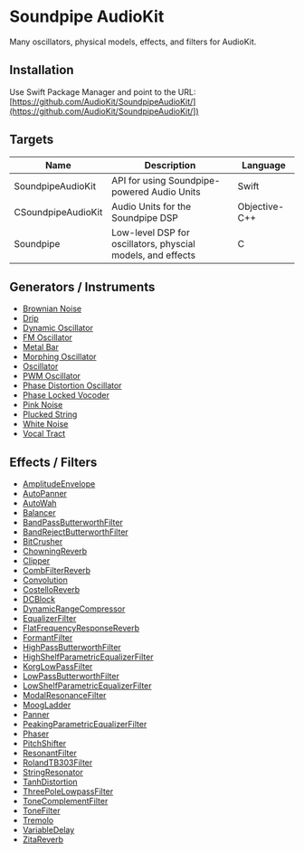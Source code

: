 # Soundpipe AudioKit

Many oscillators, physical models, effects, and filters for AudioKit. 

## Installation

Use Swift Package Manager and point to the URL: [https://github.com/AudioKit/SoundpipeAudioKit/](https://github.com/AudioKit/SoundpipeAudioKit/])

## Targets

| Name               | Description                                                 | Language      |
|--------------------|-------------------------------------------------------------|---------------|
| SoundpipeAudioKit  | API for using Soundpipe-powered Audio Units                 | Swift         |
| CSoundpipeAudioKit | Audio Units for the Soundpipe DSP                           | Objective-C++ |
| Soundpipe          | Low-level DSP for oscillators, physcial models, and effects | C             |

## Generators / Instruments

* [Brownian Noise](https://github.com/AudioKit/SoundpipeAudioKit/wiki/BrownianNoise)
* [Drip](https://github.com/AudioKit/SoundpipeAudioKit/wiki/Drip)
* [Dynamic Oscillator](https://github.com/AudioKit/SoundpipeAudioKit/wiki/DynamicOscillator)
* [FM Oscillator](https://github.com/AudioKit/SoundpipeAudioKit/wiki/FMOscillator)
* [Metal Bar](https://github.com/AudioKit/SoundpipeAudioKit/wiki/MetalBar)
* [Morphing Oscillator](https://github.com/AudioKit/SoundpipeAudioKit/wiki/MorphingOscillator)
* [Oscillator](https://github.com/AudioKit/SoundpipeAudioKit/wiki/Oscillator)
* [PWM Oscillator](https://github.com/AudioKit/SoundpipeAudioKit/wiki/PWMOscillator)
* [Phase Distortion Oscillator](https://github.com/AudioKit/SoundpipeAudioKit/wiki/PhaseDistortionOscillator)
* [Phase Locked Vocoder](https://github.com/AudioKit/SoundpipeAudioKit/wiki/PhaseLockedVocoder)
* [Pink Noise](https://github.com/AudioKit/SoundpipeAudioKit/wiki/PinkNoise)
* [Plucked String](https://github.com/AudioKit/SoundpipeAudioKit/wiki/PluckedString)
* [White Noise](https://github.com/AudioKit/SoundpipeAudioKit/wiki/WhiteNoise)
* [Vocal Tract](https://github.com/AudioKit/SoundpipeAudioKit/wiki/VocalTract)

## Effects / Filters

* [AmplitudeEnvelope](https://github.com/AudioKit/SoundpipeAudioKit/wiki/AmplitudeEnvelope)
* [AutoPanner](https://github.com/AudioKit/SoundpipeAudioKit/wiki/AutoPanner)
* [AutoWah](https://github.com/AudioKit/SoundpipeAudioKit/wiki/AutoWah)
* [Balancer](https://github.com/AudioKit/SoundpipeAudioKit/wiki/Balancer)
* [BandPassButterworthFilter](https://github.com/AudioKit/SoundpipeAudioKit/wiki/BandPassButterworthFilter)
* [BandRejectButterworthFilter](https://github.com/AudioKit/SoundpipeAudioKit/wiki/BandRejectButterworthFilter)
* [BitCrusher](https://github.com/AudioKit/SoundpipeAudioKit/wiki/BitCrusher)
* [ChowningReverb](https://github.com/AudioKit/SoundpipeAudioKit/wiki/ChowningReverb)
* [Clipper](https://github.com/AudioKit/SoundpipeAudioKit/wiki/Clipper)
* [CombFilterReverb](https://github.com/AudioKit/SoundpipeAudioKit/wiki/CombFilterReverb)
* [Convolution](https://github.com/AudioKit/SoundpipeAudioKit/wiki/Convolution)
* [CostelloReverb](https://github.com/AudioKit/SoundpipeAudioKit/wiki/CostelloReverb)
* [DCBlock](https://github.com/AudioKit/SoundpipeAudioKit/wiki/DCBlock)
* [DynamicRangeCompressor](https://github.com/AudioKit/SoundpipeAudioKit/wiki/DynamicRangeCompressor)
* [EqualizerFilter](https://github.com/AudioKit/SoundpipeAudioKit/wiki/EqualizerFilter)
* [FlatFrequencyResponseReverb](https://github.com/AudioKit/SoundpipeAudioKit/wiki/FlatFrequencyResponseReverb)
* [FormantFilter](https://github.com/AudioKit/SoundpipeAudioKit/wiki/FormantFilter)
* [HighPassButterworthFilter](https://github.com/AudioKit/SoundpipeAudioKit/wiki/HighPassButterworthFilter)
* [HighShelfParametricEqualizerFilter](https://github.com/AudioKit/SoundpipeAudioKit/wiki/HighShelfParametricEqualizerFilter)
* [KorgLowPassFilter](https://github.com/AudioKit/SoundpipeAudioKit/wiki/KorgLowPassFilter)
* [LowPassButterworthFilter](https://github.com/AudioKit/SoundpipeAudioKit/wiki/LowPassButterworthFilter)
* [LowShelfParametricEqualizerFilter](https://github.com/AudioKit/SoundpipeAudioKit/wiki/LowShelfParametricEqualizerFilter)
* [ModalResonanceFilter](https://github.com/AudioKit/SoundpipeAudioKit/wiki/ModalResonanceFilter)
* [MoogLadder](https://github.com/AudioKit/SoundpipeAudioKit/wiki/MoogLadder)
* [Panner](https://github.com/AudioKit/SoundpipeAudioKit/wiki/Panner)
* [PeakingParametricEqualizerFilter](https://github.com/AudioKit/SoundpipeAudioKit/wiki/PeakingParametricEqualizerFilter)
* [Phaser](https://github.com/AudioKit/SoundpipeAudioKit/wiki/Phaser)
* [PitchShifter](https://github.com/AudioKit/SoundpipeAudioKit/wiki/PitchShifter)
* [ResonantFilter](https://github.com/AudioKit/SoundpipeAudioKit/wiki/ResonantFilter)
* [RolandTB303Filter](https://github.com/AudioKit/SoundpipeAudioKit/wiki/RolandTB303Filter)
* [StringResonator](https://github.com/AudioKit/SoundpipeAudioKit/wiki/StringResonator)
* [TanhDistortion](https://github.com/AudioKit/SoundpipeAudioKit/wiki/TanhDistortion)
* [ThreePoleLowpassFilter](https://github.com/AudioKit/SoundpipeAudioKit/wiki/ThreePoleLowpassFilter)
* [ToneComplementFilter](https://github.com/AudioKit/SoundpipeAudioKit/wiki/ToneComplementFilter)
* [ToneFilter](https://github.com/AudioKit/SoundpipeAudioKit/wiki/ToneFilter)
* [Tremolo](https://github.com/AudioKit/SoundpipeAudioKit/wiki/Tremolo)
* [VariableDelay](https://github.com/AudioKit/SoundpipeAudioKit/wiki/VariableDelay)
* [ZitaReverb](https://github.com/AudioKit/SoundpipeAudioKit/wiki/ZitaReverb)